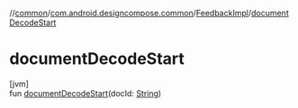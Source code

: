 //[common](../../../index.md)/[com.android.designcompose.common](../index.md)/[FeedbackImpl](index.md)/[documentDecodeStart](document-decode-start.md)

# documentDecodeStart

[jvm]\
fun [documentDecodeStart](document-decode-start.md)(docId: [String](https://kotlinlang.org/api/latest/jvm/stdlib/kotlin/-string/index.html))
